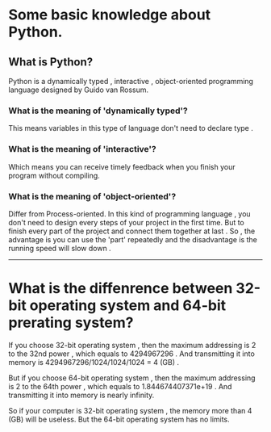 # Some basic knowledge about Python.

## What is Python?
Python is a dynamically typed , interactive , object-oriented programming language designed by Guido van Rossum. 

### What is the meaning of 'dynamically typed'?
This means variables in this type of language don't need to declare type .

### What is the meaning of 'interactive'?
Which means you can receive timely feedback when you finish your program without compiling.

### What is the meaning of 'object-oriented'?
Differ from Process-oriented.
In this kind of programming language , you don't need to design every steps of your project in the first time. But to finish every part of the project and connect them together at last .
So , the advantage is you can use the 'part' repeatedly and the disadvantage is the running speed will slow down .

---

# What is the diffenrence between 32-bit operating system and 64-bit prerating system?

If you choose 32-bit operating system , then the maximum addressing is 2 to the 32nd power , which equals to 4294967296 . And transmitting it into memory is 4294967296/1024/1024/1024 = 4 (GB) .

But if you choose 64-bit operating system , then the maximum addressing is 2 to the 64th power , which equals to 1.844674407371e+19 . And transmitting it into memory is nearly  infinity.

So if your computer is 32-bit operating system ,  the memory more than 4 (GB) will be useless. But the 64-bit operating system has no limits.


